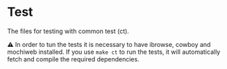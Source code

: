 # Test

The files for testing with common test (ct).

:warning: In order to tun the tests it is necessary to have ibrowse, cowboy and 
mochiweb installed. If you use `make ct` to run the tests, it will automatically
fetch and compile the required dependencies.
